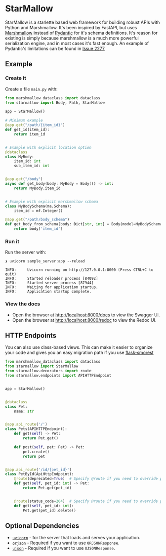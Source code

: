 # StarMallow

StarMallow is a starlette based web framework for building robust APIs with Python and Marshmallow.
It's been inspired by FastAPI, but uses [Marshmallow](https://marshmallow.readthedocs.io/en/stable/) instead of [Pydantic](https://docs.pydantic.dev/) for it's schema definitions.
It's reason for existing is simply because marshmallow is a much more powerful serialization engine, and in most cases it's fast enough.
An example of Pydantic's limitations can be found in [Issue 2277](https://github.com/pydantic/pydantic/issues/2277)

## Example

### Create it

Create a file `main.py` with:

```python
from marshmallow_dataclass import dataclass
from starmallow import Body, Path, StarMallow

app = StarMallow()

# Minimum example
@app.get("/path/{item_id}")
def get_id(item_id):
    return item_id


# Example with explicit location option
@dataclass
class MyBody:
    item_id: int
    sub_item_id: int


@app.get("/body")
async def get_body(body: MyBody = Body()) -> int:
    return MyBody.item_id


# Example with explicit marshmallow schema
class MyBodySchema(ma.Schema):
    item_id = mf.Integer()

@app.get("/path/body_schema")
def get_body_from_schema(body: Dict[str, int] = Body(model=MyBodySchema)) -> int:
    return body['item_id']
```

### Run it

Run the server with:

```shell
❯ uvicorn sample_server:app --reload

INFO:     Uvicorn running on http://127.0.0.1:8000 (Press CTRL+C to quit)
INFO:     Started reloader process [84092]
INFO:     Started server process [87944]
INFO:     Waiting for application startup.
INFO:     Application startup complete.
```

### View the docs

* Open the browser at [http://localhost:8000/docs](http://localhost:8000/docs) to view the Swagger UI.
* Open the browser at [http://localhost:8000/redoc](http://localhost:8000/redoc) to view the Redoc UI.

## HTTP Endpoints

You can also use class-based views. This can make it easier to organize your code and gives you an easy migration path if you use [flask-smorest](https://flask-smorest.readthedocs.io/)

```python
from marshmallow_dataclass import dataclass
from starmallow import StarMallow
from starmallow.decorators import route
from starmallow.endpoints import APIHTTPEndpoint


app = StarMallow()


@dataclass
class Pet:
    name: str


@app.api_route('/')
class Pets(APIHTTPEndpoint):
    def get(self) -> Pet:
        return Pet.get()

    def post(self, pet: Pet) -> Pet:
        pet.create()
        return pet


@app.api_route('/id/{pet_id}')
class PetById(ApiHttpEndpoint):
    @route(deprecated=True)  # Specify @route if you need to override parameters
    def get(self, pet_id: int) -> Pet:
        return Pet.get(pet_id)


    @route(status_code=204)  # Specify @route if you need to override parameters
    def get(self, pet_id: int):
        Pet.get(pet_id).delete()
```

## Optional Dependencies

* [`uvicorn`](https://www.uvicorn.org) - for the server that loads and serves your application.
* [`orjson`](https://github.com/ijl/orjson) - Required if you want to use `ORJSONResponse`.
* [`ujson`](https://github.com/esnme/ultrajson) - Required if you want to use `UJSONResponse`.
